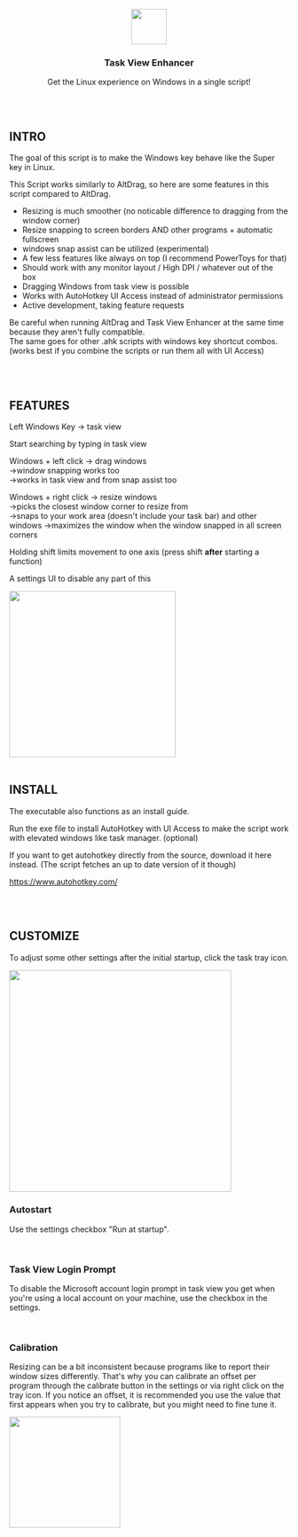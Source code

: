 <p align="center">
  <img src="https://raw.githubusercontent.com/tilse/task-view-enhancer/v1.1.3/icons/tray.ico" height="64">
  <h3 align="center">Task View Enhancer</h3>
  <p align="center">Get the Linux experience on Windows in a single script!<p>
</p>

<br>
<br>

## INTRO

The goal of this script is to make the Windows key behave like the Super key in Linux.

This Script works similarly to AltDrag, so here are some features in this script compared to AltDrag.<br>
- Resizing is much smoother (no noticable difference to dragging from the window corner)
- Resize snapping to screen borders AND other programs + automatic fullscreen
- windows snap assist can be utilized (experimental)
- A few less features like always on top (I recommend PowerToys for that)
- Should work with any monitor layout / High DPI / whatever out of the box
- Dragging Windows from task view is possible
- Works with AutoHotkey UI Access instead of administrator permissions
- Active development, taking feature requests

Be careful when running AltDrag and Task View Enhancer at the same time because they aren't fully compatible.<br>
The same goes for other .ahk scripts with windows key shortcut combos. (works best if you combine the scripts or run them all with UI Access)

<br>
<br>

## FEATURES

Left Windows Key -> task view

Start searching by typing in task view

Windows + left click -> drag windows <br>
->window snapping works too<br>
->works in task view and from snap assist too

Windows + right click -> resize windows<br>
->picks the closest window corner to resize from<br>
->snaps to your work area (doesn't include your task bar) and other windows
->maximizes the window when the window snapped in all screen corners

Holding shift limits movement to one axis (press shift **after** starting a function)

A settings UI to disable any part of this

<img src="https://user-images.githubusercontent.com/59397795/195693644-a84f8769-3b32-4df2-aad2-bcb648672495.gif" height="300">

<br>
<br>

## INSTALL

The executable also functions as an install guide.

Run the exe file to install AutoHotkey with UI Access to make the script work with elevated windows like task manager. (optional)

If you want to get autohotkey directly from the source, download it here instead. (The script fetches an up to date version of it though)

https://www.autohotkey.com/

<br>
<br>

## CUSTOMIZE

To adjust some other settings after the initial startup, click the task tray icon.

<img src="https://user-images.githubusercontent.com/59397795/199568200-9b0ea82a-61d0-4c5a-affc-c2855121dc1c.png" height="400">

<br>

<h3>Autostart</h3>

Use the settings checkbox "Run at startup".

<br>

<h3>Task View Login Prompt</h3>

To disable the Microsoft account login prompt in task view you get when you're using a local account on your machine, use the checkbox in the settings.

<br>

<h3>Calibration</h3>

Resizing can be a bit inconsistent because programs like to report their window sizes differently. That's why you can calibrate an offset per program through the calibrate button in the settings or via right click on the tray icon.
If you notice an offset, it is recommended you use the value that first appears when you try to calibrate, but you might need to fine tune it.

<img src="https://user-images.githubusercontent.com/59397795/199568391-84d39ba8-8b9c-4553-886f-305b9af105ce.png" height="200">